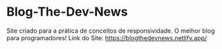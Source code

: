 # Blog-The-Dev-News
Site criado para a prática de conceitos de responsividade. O melhor blog para programadores!
 Link do Site: https://blogthedevnews.netlify.app/
